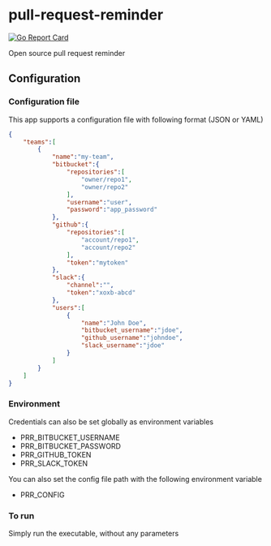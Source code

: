 # pull-request-reminder
[![Go Report Card](https://goreportcard.com/badge/github.com/julienduchesne/pull-request-reminder)](https://goreportcard.com/report/github.com/julienduchesne/pull-request-reminder)

Open source pull request reminder

## Configuration

### Configuration file
This app supports a configuration file with following format (JSON or YAML)
```json
{
    "teams":[
        {
            "name":"my-team",
            "bitbucket":{
                "repositories":[
                    "owner/repo1",
                    "owner/repo2"
                ],
                "username":"user",
                "password":"app_password"
            },
            "github":{
                "repositories":[
                    "account/repo1",
                    "account/repo2"
                ],
                "token":"mytoken"
            },
            "slack":{
                "channel":"",
                "token":"xoxb-abcd"
            },
            "users":[
                {
                    "name":"John Doe",
                    "bitbucket_username":"jdoe",
                    "github_username":"johndoe",
                    "slack_username":"jdoe"
                }
            ]
        }
    ]
}
```


### Environment
Credentials can also be set globally as environment variables
- PRR_BITBUCKET_USERNAME
- PRR_BITBUCKET_PASSWORD
- PRR_GITHUB_TOKEN
- PRR_SLACK_TOKEN

You can also set the config file path with the following environment variable
- PRR_CONFIG

### To run
Simply run the executable, without any parameters